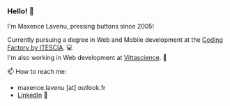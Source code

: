 ### Hello! 🙂
I'm Maxence Lavenu, pressing buttons since 2005!

Currently pursuing a degree in Web and Mobile development at the [Coding Factory by ITESCIA](https://codingfactory.fr). 💻 <br>
I'm also working in Web development at [Vittascience](https://fr.vittascience.com). 🧪

📫 How to reach me:
- maxence.lavenu [at] outlook.fr
- [LinkedIn](https://www.linkedin.com/in/maxence-lavenu/) 🧳

<!--
**maxencelav/maxencelav** is a ✨ _special_ ✨ repository because its `README.md` (this file) appears on your GitHub profile.

Here are some ideas to get you started:

- 🔭 I’m currently working on ...
- 🌱 I’m currently learning ...
- 👯 I’m looking to collaborate on ...
- 🤔 I’m looking for help with ...
- 💬 Ask me about ...
- 📫 How to reach me: ...
- 😄 Pronouns: ...
- ⚡ Fun fact: ...
-->
